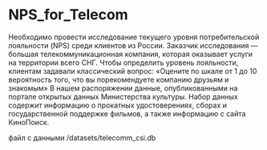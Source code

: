 # NPS_for_Telecom
Необходимо провести исследование текущего уровня потребительской лояльности (NPS) среди клиентов из России. Заказчик исследования — большая телекоммуникационная компания, которая оказывает услуги на территории всего СНГ. 
Чтобы определить уровень лояльности, клиентам задавали классический вопрос: «Оцените по шкале от 1 до 10 вероятность того, что вы порекомендуете компанию друзьям и знакомым»
В нашем распоряжении данные, опубликованными на портале открытых данных Министерства культуры. Набор данных содержит информацию о прокатных удостоверениях, сборах и государственной поддержке фильмов, а также информацию с сайта КиноПоиск.

файл с данными /datasets/telecomm_csi.db
